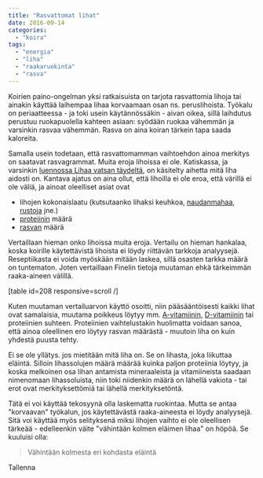 ```yaml
---
title: "Rasvattomat lihat"
date: 2016-09-14
categories: 
  - "koira"
tags: 
  - "energia"
  - "liha"
  - "raakaruokinta"
  - "rasva"
---
```


Koirien paino-ongelman yksi ratkaisuista on tarjota rasvattomia lihoja tai ainakin käyttää laihempaa lihaa korvaamaan osan ns. peruslihoista. Työkalu on periaatteessa - ja toki usein käytännössäkin - aivan oikea, sillä laihdutus perustuu ruokapuolella kahteen asiaan: syödään ruokaa vähemmän ja varsinkin rasvaa vähemmän. Rasva on aina koiran tärkein tapa saada kaloreita.

<!--more-->

Samalla usein todetaan, että rasvattomamman vaihtoehdon ainoa merkitys on saatavat rasvagrammat. Muita eroja lihoissa ei ole. Katiskassa, ja varsinkin [luennossa Lihaa vatsan täydeltä](https://www.katiska.eu/tieto/koira-ruokinta-liha/koiralle-lihaa-vatsan-taydelta/), on käsitelty aihetta mitä liha aidosti on. Kantava ajatus on aina ollut, että lihoilla ei ole eroa, että värillä ei ole väliä, ja ainoat oleelliset asiat ovat

- lihojen kokonaislaatu (kutsutaanko lihaksi keuhkoa, [naudanmahaa](https://www.katiska.eu/tieto/koira-raakaruokinta-raaka-aineet/naudanmaha/), [rustoja](https://www.katiska.eu/tieto/koira-raakaruokinta-raaka-aineet/sidekudos-kollageeni-ja-gelatiini/) jne.)
- [proteiinin](https://www.katiska.eu/tieto/proteiinit/proteiini-ruokinnassa/) määrä
- [rasvan](https://www.katiska.eu/tieto/rasvat/rasva-ruokinnassa/) määrä

Vertaillaan hieman onko lihoissa muita eroja. Vertailu on hieman hankalaa, koska koirille käytettävistä lihoista ei löydy riittävän tarkkoja analyysejä. Reseptiikasta ei voida myöskään mitään laskea, sillä osasten tarkka määrä on tuntematon. Joten vertaillaan Finelin tietoja muutaman ehkä tärkeimmän raaka-aineen välillä.

\[table id=208 responsive=scroll /\]

Kuten muutaman vertailuarvon käyttö osoitti, niin pääsääntöisesti kaikki lihat ovat samalaisia, muutama poikkeus löytyy mm. [A-vitamiinin](https://www.katiska.eu/tieto/a-vitamiini/a-vitamiini/), [D-vitamiinin](https://www.katiska.eu/tieto/d-vitamiini/d-vitamiini/) tai proteiinien suhteen. Proteiinien vaihtelustakin huolimatta voidaan sanoa, että ainoa oleellinen ero löytyy rasvan määrästä - muutoin liha on kuin yhdestä puusta tehty.

Ei se ole yllätys. jos mietitään mitä liha on. Se on lihasta, joka liikuttaa eläintä. Silloin lihassolujen määrä määrää kuinka paljon proteiinia löytyy, ja koska melkoinen osa lihan antamista mineraaleista ja vitamiineista saadaan nimenomaan lihassoluista, niin toki niidenkin määrä on lähellä vakiota - tai erot ovat merkityksettömiä tai lähellä merkityksetöntä.

Tätä ei voi käyttää tekosyynä olla laskematta ruokintaa. Mutta se antaa "korvaavan" työkalun, jos käytettävästä raaka-aineesta ei löydy analyysejä. Sitä voi käyttää myös selityksenä miksi lihojen vaihto ei ole oleellisen tärkeää - edelleenkin väite "vähintään kolmen eläimen lihaa" on höpöä. Se kuuluisi olla:

> Vähintään kolmesta eri kohdasta eläintä

Tallenna
